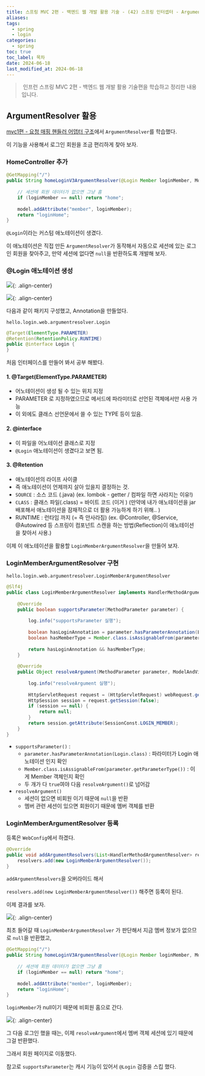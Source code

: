 ```yaml
---
title: 스프링 MVC 2편 - 백엔드 웹 개발 활용 기술 - (42) 스프링 인터셉터 - ArgumentResolver 활용 로그인 체크
aliases: 
tags:
  - spring
  - login
categories:
  - spring
toc: true
toc_label: 목차
date: 2024-06-18
last_modified_at: 2024-06-18
---
```


> 인프런 스프링 MVC 2편 - 백엔드 웹 개발 활용 기술편을 학습하고 정리한 내용 입니다.


## ArgumentResolver 활용

 [mvc1편 - 요청 매핑 핸들러 어뎁터 구조](https://iamminseongkim.github.io/spring/%EC%8A%A4%ED%94%84%EB%A7%81-MVC-1%ED%8E%B8-%EC%8A%A4%ED%94%84%EB%A7%81-MVC-%EA%B8%B0%EB%B3%B8-%EA%B8%B0%EB%8A%A5-(11)-%EC%9A%94%EC%B2%AD-%EB%A7%A4%ED%95%91-%ED%97%A8%EB%93%A4%EB%9F%AC-%EC%96%B4%EB%8E%81%ED%84%B0-%EA%B5%AC%EC%A1%B0/#argumentresolver)에서 `ArgumentResolver`를 학습했다.

이 기능을 사용해서 로그인 회원을 조금 편리하게 찾아 보자.

### HomeController 추가

```java
@GetMapping("/")  
public String homeLoginV3ArgumentResolver(@Login Member loginMember, Model model) {  
  
    // 세션에 회원 데이터가 없으면 그냥 홈  
    if (loginMember == null) return "home";  
  
    model.addAttribute("member", loginMember);  
    return "loginHome";  
}
```

`@Login`이라는 커스텀 애노테이션이 생겼다. 

이 애노테이션은 직접 만든 `ArgumentResolver`가 동작해서 자동으로 세션에 있는 로그인 회원을 찾아주고, 만약 세션에 없다면 `null`을 반환하도록 개발해 보자.


### @Login 애노테이션 생성

![](https://i.imgur.com/0j0MLUt.png){: .align-center}

![](https://i.imgur.com/c4uu4XS.png){: .align-center}

다음과 같이 패키지 구성했고, Annotation을 만들었다.


`hello.login.web.argumentresolver.Login`
```java
@Target(ElementType.PARAMETER)  
@Retention(RetentionPolicy.RUNTIME)  
public @interface Login {  
}
```

처음 인터페이스를 만들어 봐서 공부 해봤다.

#### 1. @Target(ElementType.PARAMETER)

- 어노테이션이 생성 될 수 있는 위치 지정
- PARAMETER 로 지정하였으므로 메서드에 파라미터로 선언된 객체에서만 사용 가능
- 이 외에도 클래스 선언문에서 쓸 수 있는 TYPE 등이 있음.

#### 2. @interface

- 이 파일을 어노테이션 클래스로 지정
- `@Login` 애노테이션이 생겼다고 보면 됨.

#### 3. @Retention

- 애노테이션의 라이프 사이클
- 즉 애노테이션이 언제까지 살아 있을지 결정하는 것.
- `SOURCE` : 소스 코드 (.java) (ex. lombok - getter / 컴파일 하면 사라지는 이유!)
- `CLASS` : 클래스 파일(.class) = 바이트 코드 (이거 ) (만약에 내가 애노테이션을 jar 배포해서 애노테이션을 잠재적으로 더 활용 가능하게 하기 위해.. )
- RUNTIME : 런타임 까지 (= 즉 안사라짐)  (ex. @Controller, @Service, @Autowired 등 스프링이 컴포넌트 스캔을 하는 방법(Reflection)이 애노테이션을 찾아서 사용.)


이제 이 애노테이션을 활용할 `LoginMemberArgumentResolver`을 만들어 보자.



### LoginMemberArgumentResolver 구현

`hello.login.web.argumentresolver.LoginMemberArgumentResolver`
```java
@Slf4j  
public class LoginMemberArgumentResolver implements HandlerMethodArgumentResolver {  
  
    @Override  
    public boolean supportsParameter(MethodParameter parameter) {  
  
        log.info("supportsParameter 실행");  
  
        boolean hasLoginAnnotation = parameter.hasParameterAnnotation(Login.class);  
        boolean hasMemberType = Member.class.isAssignableFrom(parameter.getParameterType());  
  
        return hasLoginAnnotation && hasMemberType;  
    }  
  
    @Override  
    public Object resolveArgument(MethodParameter parameter, ModelAndViewContainer mavContainer, NativeWebRequest webRequest, WebDataBinderFactory binderFactory) throws Exception {  
  
        log.info("resolveArgument 실행");  
  
        HttpServletRequest request = (HttpServletRequest) webRequest.getNativeRequest();  
        HttpSession session = request.getSession(false);  
        if (session == null) {  
            return null;  
        }  
        return session.getAttribute(SessionConst.LOGIN_MEMBER);  
    }  
}
```


- `supportsParameter()` : 
	- `parameter.hasParameterAnnotation(Login.class)` : 파라미터가 Login 애노테이션 인지 확인
	- `Member.class.isAssignableFrom(parameter.getParameterType())` : 이게 Member 객체인지 확인 
	- 두 개가 다 `true`여야 다음 `resolveArgument()`로 넘어감
- `resolveArgument()`
	- 세션이 없으면 비회원 이기 때문에 `null`을 반환
	- 멤버 관련 세션이 있으면 회원이기 때문에 멤버 객체를 반환


### LoginMemberArgumentResolver 등록

등록은 `WebConfig`에서 하겠다.

```java
@Override  
public void addArgumentResolvers(List<HandlerMethodArgumentResolver> resolvers) {  
    resolvers.add(new LoginMemberArgumentResolver());  
}
```

`addArgumentResolvers`을 오버라이드 해서 

`resolvers.add(new LoginMemberArgumentResolver())` 해주면 등록이 된다.


이제 결과를 보자.


![](https://i.imgur.com/JP1jGcb.png){: .align-center}

최초 들어갈 때 `LoginMemberArgumentResolver` 가 판단해서 지금 멤버 정보가 없으므로 `null`을 반환했고,

```java
@GetMapping("/")  
public String homeLoginV3ArgumentResolver(@Login Member loginMember, Model model) {  
  
    // 세션에 회원 데이터가 없으면 그냥 홈  
    if (loginMember == null) return "home";  
  
    model.addAttribute("member", loginMember);  
    return "loginHome";  
}
```

`loginMember`가 null이기 때문에 비회원 홈으로 간다.


![](https://i.imgur.com/RXPRi8P.png){: .align-center}

그 다음 로그인 했을 때는, 이제 `resolveArgument`에서 멤버 객체 세션에 있기 때문에 그걸 반환했다.

그래서 회원 페이지로 이동했다.

참고로 `supportsParameter`는 캐시 기능이 있어서 `@Login` 검증을 스킵 했다.



